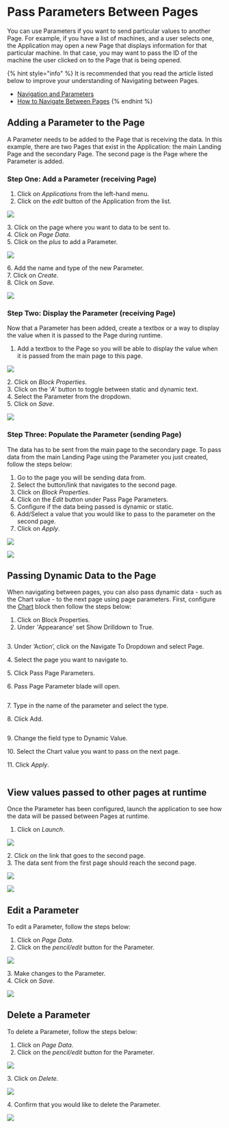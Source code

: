 # Pass Parameters Between Pages

You can use Parameters if you want to send particular values to another Page. For example, if you have a list of machines, and a user selects one, the Application may open a new Page that displays information for that particular machine. In that case, you may want to pass the ID of the machine the user clicked on to the Page that is being opened.

{% hint style="info" %}
It is recommended that you read the article listed below to improve your understanding of Navigating between Pages.

* [Navigation and Parameters](../../concepts/application/navigation-and-parameters.md)
* [How to Navigate Between Pages](navigate-between-pages.md)
{% endhint %}

## Adding a Parameter to the Page

A Parameter needs to be added to the Page that is receiving the data. In this example, there are two Pages that exist in the Application: the main Landing Page and the secondary Page. The second page is the Page where the Parameter is added.&#x20;

### Step One: Add a Parameter (receiving Page)

1. Click on _Applications_ from the left-hand menu.
2. Click on the _edit_ button of the Application from the list.

![](<../../.gitbook/assets/image (531).png>)

3\. Click on the page where you want to data to be sent to.\
4\. Click on _Page Data_.\
5\. Click on the _plus_ to add a Parameter.

![](../../.gitbook/assets/params_2.png)

6\. Add the name and type of the new Parameter.\
7\. Click on _Create_.\
8\. Click on _Save_.

![](<../../.gitbook/assets/image (499).png>)

### Step Two: Display the Parameter (receiving Page)

Now that a Parameter has been added, create a textbox or a way to display the value when it is passed to the Page during runtime.

1. Add a textbox to the Page so you will be able to display the value when it is passed from the main page to this page.

![](../../.gitbook/assets/params_4.png)

2\. Click on _Block Properties_.\
3\. Click on the ‘_A_’ button to toggle between static and dynamic text.\
4\. Select the Parameter from the dropdown.\
5\. Click on _Save_.

![](../../.gitbook/assets/params_5.png)

### Step Three: Populate the Parameter (sending Page)

The data has to be sent from the main page to the secondary page. To pass data from the main Landing Page using the Parameter you just created, follow the steps below:

1. Go to the page you will be sending data from.
2. Select the button/link that navigates to the second page.
3. Click on _Block Properties_.
4. Click on the _Edit_ button under Pass Page Parameters.
5. Configure if the data being passed is dynamic or static.
6. Add/Select a value that you would like to pass to the parameter on the second page.
7. Click on _Apply_.

![](../../.gitbook/assets/params_6.png)

![](../../.gitbook/assets/params_7.png)

## Passing Dynamic Data to the Page

When navigating between pages, you can also pass dynamic data - such as the Chart value - to the next page using page parameters. First, configure the [Chart](../../blocks-toolbox/visualizations/chart.md) block then follow the steps below:

1. Click on Block Properties.
2. Under _'_&#x41;ppearance' set Show Drilldown to True.

<figure><img src="../../.gitbook/assets/ChartDrilldown_1.PNG" alt=""><figcaption></figcaption></figure>

3\. Under ‘Action’, click on the Navigate To Dropdown and select Page.

4\. Select the page you want to navigate to.

5\. Click Pass Page Parameters.

6\. Pass Page Parameter blade will open.

<figure><img src="../../.gitbook/assets/ChartDrilldown_3.png" alt=""><figcaption></figcaption></figure>

7\. Type in the name of the parameter and select the type.

8\. Click Add.

<figure><img src="../../.gitbook/assets/ChartDrilldown_4.PNG" alt=""><figcaption></figcaption></figure>

9\. Change the field type to Dynamic Value.

10\. Select the Chart value you want to pass on the next page.

11\. Click _Apply_.

<figure><img src="../../.gitbook/assets/ChartDrilldown_5.png" alt=""><figcaption></figcaption></figure>

## View values passed to other pages at runtime

Once the Parameter has been configured, launch the application to see how the data will be passed between Pages at runtime.

1. Click on _Launch_.

![](../../.gitbook/assets/params_8.png)

2\. Click on the link that goes to the second page.\
3\. The data sent from the first page should reach the second page.

![](../../.gitbook/assets/params_9.png)

![](../../.gitbook/assets/params_10.png)

## Edit a Parameter

To edit a Parameter, follow the steps below:

1. Click on _Page Data_.
2. Click on the _pencil/edit_ button for the Parameter.

![](<../../.gitbook/assets/params_11 (1).png>)

3\. Make changes to the Parameter.\
4\. Click on _Save_.

![](../../.gitbook/assets/params_12.png)

## Delete a Parameter

To delete a Parameter, follow the steps below:

1. Click on _Page Data_.
2. Click on the _pencil/edit_ button for the Parameter.

![](../../.gitbook/assets/params_13.png)

3\. Click on _Delete._

![](../../.gitbook/assets/params_14.png)

4\. Confirm that you would like to delete the Parameter.

![](../../.gitbook/assets/params_15.png)
